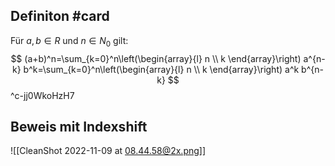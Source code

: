 ## Definiton #card 
Für $a, b \in R$ und $n \in N _0$ gilt:
$$
(a+b)^n=\sum_{k=0}^n\left(\begin{array}{l}
n \\
k
\end{array}\right) a^{n-k} b^k=\sum_{k=0}^n\left(\begin{array}{l}
n \\
k
\end{array}\right) a^k b^{n-k}
$$
^c-jj0WkoHzH7

## Beweis mit Indexshift
![[CleanShot 2022-11-09 at 08.44.58@2x.png]]